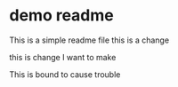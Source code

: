 # demo readme
This is a simple readme file  this is a change

this is change I want to make

This is bound to cause trouble